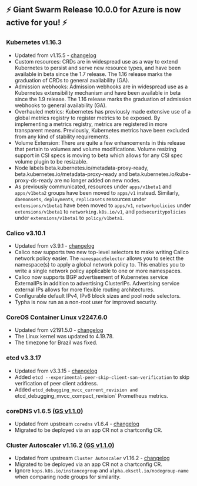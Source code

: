 ## :zap: Giant Swarm Release 10.0.0 for Azure is now active for you! :zap:

### Kubernetes v1.16.3
- Updated from v1.15.5 - [changelog](https://github.com/kubernetes/kubernetes/blob/master/CHANGELOG-1.16.md#kubernetes-v1160-release-notes)
- Custom resources: CRDs are in widespread use as a way to extend Kubernetes to persist and serve new resource types, and have been available in beta since the 1.7 release. The 1.16 release marks the graduation of CRDs to general availability (GA).
- Admission webhooks: Admission webhooks are in widespread use as a Kubernetes extensibility mechanism and have been available in beta since the 1.9 release. The 1.16 release marks the graduation of admission webhooks to general availability (GA).
- Overhauled metrics: Kubernetes has previously made extensive use of a global metrics registry to register metrics to be exposed. By implementing a metrics registry, metrics are registered in more transparent means. Previously, Kubernetes metrics have been excluded from any kind of stability requirements.
- Volume Extension: There are quite a few enhancements in this release that pertain to volumes and volume modifications. Volume resizing support in CSI specs is moving to beta which allows for any CSI spec volume plugin to be resizable.
- Node labels beta.kubernetes.io/metadata-proxy-ready, beta.kubernetes.io/metadata-proxy-ready and beta.kubernetes.io/kube-proxy-ds-ready are no longer added on new nodes.
- As previously communicated, resources under `apps/v1beta1` and `apps/v1beta2` groups have been moved to `apps/v1` instead. Similarly, `daemonsets`, `deployments`, `replicasets` resources under `extensions/v1beta1` have been moved to `apps/v1`, `networkpolicies` under `extensions/v1beta1` to `networking.k8s.io/v1`, and `podsecuritypolicies` under `extensions/v1beta1` to `policy/v1beta1`.

### Calico v3.10.1
- Updated from v3.9.1 - [changelog](https://docs.projectcalico.org/v3.10/release-notes/)
- Calico now supports two new top-level selectors to make writing Calico network policy easier. The `namespaceSelector` allows you to select the namespace(s) to apply a global network policy to. This enables you to write a single network policy applicable to one or more namespaces.
- Calico now supports BGP advertisement of Kubernetes service ExternalIPs in addition to advertising ClusterIPs. Advertising service external IPs allows for more flexible routing architectures.
- Configurable default IPv4, IPv6 block sizes and pool node selectors.
- Typha is now run as a non-root user for improved security.

### CoreOS Container Linux v2247.6.0
- Updated from v2191.5.0 - [changelog](https://coreos.com/releases/#2247.6.0)
- The Linux kernel was updated to 4.19.78.
- The timezone for Brazil was fixed.

### etcd v3.3.17
- Updated from v3.3.15 - [changelog](https://github.com/etcd-io/etcd/blob/master/CHANGELOG-3.3.md#v3317-2019-10-11)
- Added `etcd --experimental-peer-skip-client-san-verification` to skip verification of peer client address.
- Added `etcd_debugging_mvcc_current_revision and `etcd_debugging_mvcc_compact_revision` Prometheus metrics.

### coreDNS v1.6.5 ([GS v1.1.0](https://github.com/giantswarm/coredns-app/blob/master/CHANGELOG.md#v110))
- Updated from upstream `coredns` v1.6.4 - [changelog](https://coredns.io/2019/11/05/coredns-1.6.5-release/)
- Migrated to be deployed via an app CR not a chartconfig CR.

### Cluster Autoscaler v1.16.2 ([GS v1.1.0](https://github.com/giantswarm/cluster-autoscaler-app/blob/master/CHANGELOG.md#v110))
- Updated from upstream `Cluster Autoscaler` v1.16.2 - [changelog](https://github.com/kubernetes/autoscaler/releases/tag/cluster-autoscaler-1.16.2)
- Migrated to be deployed via an app CR not a chartconfig CR.
- Ignore `kops.k8s.io/instancegroup` and `alpha.eksctl.io/nodegroup-name` when comparing node groups for similarity.
